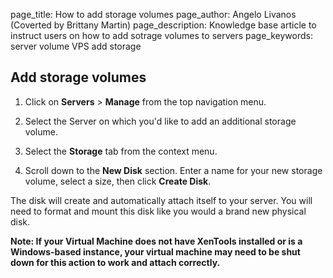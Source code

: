page_title:       How to add storage volumes
page_author:      Angelo Livanos (Coverted by Brittany Martin)
page_description: Knowledge base article to instruct users on how to add sotrage volumes to servers
page_keywords:    server volume VPS add storage 

## Add storage volumes

1. Click on __Servers__ > __Manage__ from the top navigation menu.

2. Select the Server on which you'd like to add an additional storage volume. 

3. Select the __Storage__ tab from the context menu.

4. Scroll down to the __New Disk__ section. Enter a name for your new storage volume, select a size, then click __Create Disk__. 

The disk will create and automatically attach itself to your server. You will need to format and mount this disk like you would a brand new physical disk.

__Note:  If your Virtual Machine does not have XenTools installed or is a Windows-based instance, your virtual machine may need to be shut down for this action to work and attach correctly.__
